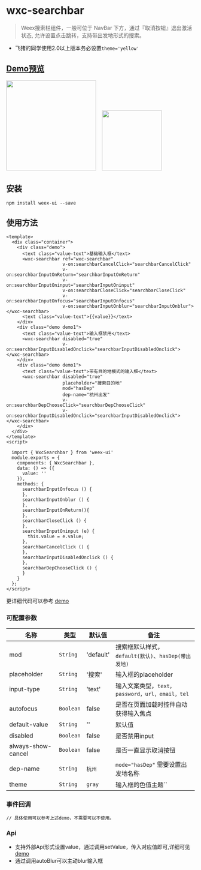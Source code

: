 # wxc-searchbar 

> Weex搜索栏组件，一般可位于 NavBar 下方，通过『取消按钮』退出激活状态, 允许设置点击跳转，支持带出发地形式的搜索。

- 飞猪的同学使用2.0以上版本务必设置`theme='yellow'`

## [Demo预览](https://h5.m.taobao.com/trip/wxc-searchbar/index.html?_wx_tpl=https%3A%2F%2Fh5.m.taobao.com%2Ftrip%2Fwxc-searchbar%2Fdemo%2Findex.native-min.js)
<img src="https://gw.alipayobjects.com/zos/rmsportal/oyVaSVvaMDPAtDXXaqvP.gif" width="240"/>&nbsp;&nbsp;&nbsp;&nbsp;<img src="http://gtms01.alicdn.com/tfs/TB10KfVSpXXXXaRXVXXXXXXXXXX-200-200.png" width="160"/>

## 安装

```
npm install weex-ui --save
```

## 使用方法

```
<template>
  <div class="container">
    <div class="demo">
      <text class="value-text">基础输入框</text>
      <wxc-searchbar ref="wxc-searchbar"
                     v-on:searchbarCancelClick="searchbarCancelClick"
                     v-on:searchbarInputOnReturn="searchbarInputOnReturn"
                     v-on:searchbarInputOninput="searchbarInputOninput"
                     v-on:searchbarCloseClick="searchbarCloseClick"
                     v-on:searchbarInputOnfocus="searchbarInputOnfocus"
                     v-on:searchbarInputOnblur="searchbarInputOnblur"></wxc-searchbar>
      <text class="value-text">{{value}}</text>
    </div>
    <div class="demo demo1">
      <text class="value-text">输入框禁用</text>
      <wxc-searchbar disabled="true"
                     v-on:searchbarInputDisabledOnclick="searchbarInputDisabledOnclick"></wxc-searchbar>
    </div>
    <div class="demo demo1">
      <text class="value-text">带有目的地模式的输入框</text>
      <wxc-searchbar disabled="true"
                     placeholder="搜索目的地"
                     mod="hasDep"
                     dep-name="杭州出发"
                     v-on:searchbarDepChooseClick="searchbarDepChooseClick"
                     v-on:searchbarInputDisabledOnclick="searchbarInputDisabledOnclick"></wxc-searchbar>
    </div>
  </div>
</template>
<script>

  import { WxcSearchbar } from 'weex-ui'
  module.exports = {
    components: { WxcSearchbar },
    data: () => ({
      value: ''
    }),
    methods: {
      searchbarInputOnfocus () {
      },
      searchbarInputOnblur () {
      },
      searchbarInputOnReturn(){
      },
      searchbarCloseClick () {
      },
      searchbarInputOninput (e) {
        this.value = e.value;
      },
      searchbarCancelClick () {
      },
      searchbarInputDisabledOnclick () {
      },
      searchbarDepChooseClick () {
      }
    }
  };
</script>

```

更详细代码可以参考 [demo](https://github.com/alibaba/weex-ui/blob/master/example/searchbar/index.vue)


### 可配置参数

| 名称      | 类型     | 默认值   | 备注  |
|-------------|------------|--------|-----|
| mod | `String` | 'default' | 搜索框默认样式，`default(默认)`、`hasDep(带出发地)` |
| placeholder | `String` | '搜索' | 输入框的placeholder|
| input-type | `String` | 'text' | 输入文案类型，`text，password，url，email，tel`|
| autofocus | `Boolean` | false | 是否在页面加载时控件自动获得输入焦点 |
| default-value | `String` | '' | 默认值 |
| disabled | `Boolean` | false | 是否禁用input |
| always-show-cancel | `Boolean` | false | 是否一直显示取消按钮 |
| dep-name | `String` | `杭州` | `mode="hasDep"` 需要设置出发地名称 |
| theme | `String` | `gray` |  输入框的色值主题`` |


### 事件回调

```
// 具体使用可以参考上述demo，不需要可以不使用。
```

### Api
- 支持外部Api形式设置value，通过调用setValue，传入对应值即可,详细可见 [demo](https://github.com/alibaba/weex-ui/blob/master/example/searchbar/index.vue#L109)
- 通过调用autoBlur可以主动blur输入框

